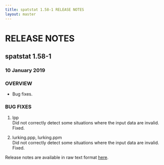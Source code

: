 ```yaml
---
title: spatstat 1.58-1 RELEASE NOTES
layout: master
---
```


# RELEASE NOTES

## spatstat 1.58-1

### 10 January 2019

   

### OVERVIEW

 * Bug fixes.

### BUG FIXES

1. lpp  
     Did not correctly detect some situations where the input data are invalid.  
     Fixed.

2. lurking.ppp, lurking.ppm  
     Did not correctly detect some situations where the input data are invalid.  
     Fixed.

Release notes are available in raw text format [here](spatstat-1.58-1.txt).
